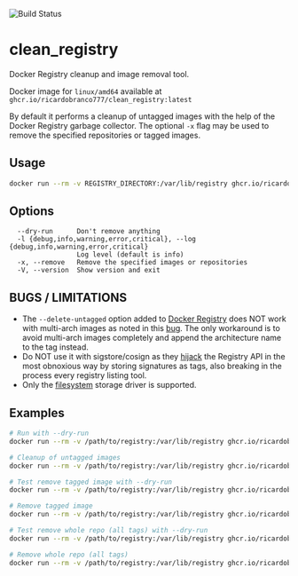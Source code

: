 ![Build Status](https://github.com/ricardobranco777/clean_registry/actions/workflows/ci.yml/badge.svg)

# clean_registry

Docker Registry cleanup and image removal tool.

Docker image for `linux/amd64` available at `ghcr.io/ricardobranco777/clean_registry:latest`

By default it performs a cleanup of untagged images with the help of the Docker Registry garbage collector.  The optional `-x` flag may be used to remove the specified repositories or tagged images.

## Usage

```bash
docker run --rm -v REGISTRY_DIRECTORY:/var/lib/registry ghcr.io/ricardobranco777/clean_registry [OPTIONS] [REPOSITORY[:TAG]] ...
```

## Options

```
  --dry-run      Don't remove anything
  -l {debug,info,warning,error,critical}, --log {debug,info,warning,error,critical}
                 Log level (default is info)
  -x, --remove   Remove the specified images or repositories
  -V, --version  Show version and exit
```

## BUGS / LIMITATIONS

- The `--delete-untagged` option added to [Docker Registry](https://github.com/distribution/distribution) does NOT work with multi-arch images as noted in this [bug](https://github.com/distribution/distribution/issues/3178).  The only workaround is to avoid multi-arch images completely and append the architecture name to the tag instead.
- Do NOT use it with sigstore/cosign as they [hijack](https://github.com/sigstore/cosign#registry-api-changes) the Registry API in the most obnoxious way by storing signatures as tags, also breaking in the process every registry listing tool.
- Only the [filesystem](https://github.com/docker/distribution/blob/master/docs/configuration.md#storage) storage driver is supported.

## Examples

```bash
# Run with --dry-run
docker run --rm -v /path/to/registry:/var/lib/registry ghcr.io/ricardobranco777/clean_registry --dry-run

# Cleanup of untagged images
docker run --rm -v /path/to/registry:/var/lib/registry ghcr.io/ricardobranco777/clean_registry registry

# Test remove tagged image with --dry-run
docker run --rm -v /path/to/registry:/var/lib/registry ghcr.io/ricardobranco777/clean_registry --dry-run -x old_image:latest

# Remove tagged image
docker run --rm -v /path/to/registry:/var/lib/registry ghcr.io/ricardobranco777/clean_registry -x old_image:latest

# Test remove whole repo (all tags) with --dry-run
docker run --rm -v /path/to/registry:/var/lib/registry ghcr.io/ricardobranco777/clean_registry --dry-run -x old_image

# Remove whole repo (all tags)
docker run --rm -v /path/to/registry:/var/lib/registry ghcr.io/ricardobranco777/clean_registry -x old_image
```
